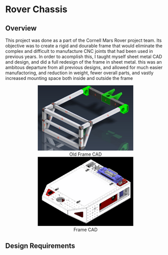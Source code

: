 # Rover Chassis #

## Overview ##

This project was done as a part of the Cornell Mars Rover project team. 
Its objective was to create a rigid and dourable frame that would eliminate
the complex and difficult to manufacture CNC joints that had been used in 
previous years. In order to acomplish this, I taught myself sheet metal CAD 
and design, and did a full redesign of the frame in sheet metal. this was an 
ambitous departure from all previous designs, and allowed for much easier 
manufactoring, and reduction in weight, fewer overall parts, and vastly 
increased mounting space both inside and outside the frame

<div style="text-align: center;">
  <div style="display: inline-block; margin: 0 20px;">
    <img src="images/Old_Frame_CAD.jpg" alt="Old Frame CAD" style="max-width: 300px; height: auto;" />
    <br />
    <span>Old Frame CAD</span>
  </div>
  <div style="display: inline-block; margin: 0 20px;">
    <img src="images/Frame%20CAD.png" alt="Frame CAD" style="max-width: 300px; height: auto;" />
    <br />
    <span>Frame CAD</span>
  </div>
</div>




## Design Requirements ##




